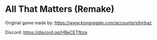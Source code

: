 All That Matters (Remake)
=========================


Original game made by: https://www.kongregate.com/accounts/sihirbaz

Discord: https://discord.gg/HBeCETfbza
